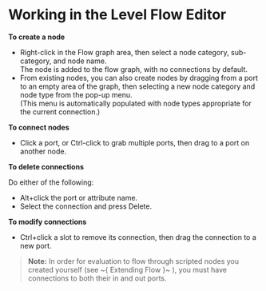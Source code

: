 ﻿# Working in the Level Flow Editor

**To create a node**


- Right-click in the Flow graph area, then select a node category, sub-category, and node name.<br>The node is added to the flow graph, with no connections by default.
- From existing nodes, you can also create nodes by dragging from a port to an empty area of the graph, then selecting a new node category and node type from the pop-up menu. <br>(This menu is automatically populated with node types appropriate for the current connection.)


**To connect nodes**


- Click a port, or Ctrl-click to grab multiple ports, then drag to a port on another node.


**To delete connections**

Do either of the following:

- Alt+click the port or attribute name.
- Select the connection and press Delete.



**To modify connections**


- Ctrl+click a slot to remove its connection, then drag the connection to a new port.

> **Note:** In order for evaluation to flow through scripted nodes you created yourself (see ~{ Extending Flow }~ ), you must have connections to both their in and out ports.
